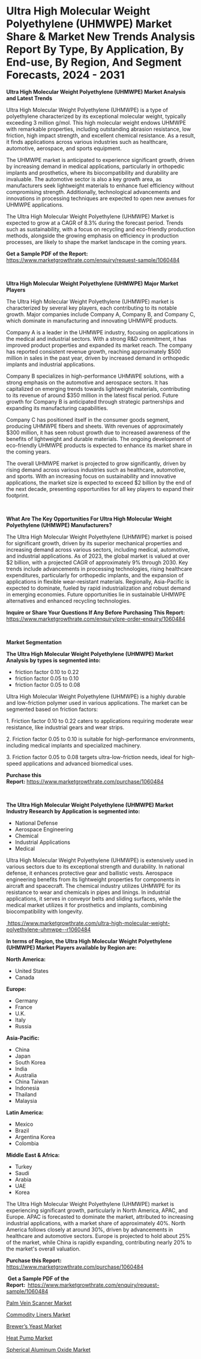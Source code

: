 <p><h1>Ultra High Molecular Weight Polyethylene (UHMWPE) Market Share & Market New Trends Analysis Report By Type, By Application, By End-use, By Region, And Segment Forecasts, 2024 - 2031</h1></p><p><strong>Ultra High Molecular Weight Polyethylene (UHMWPE) Market Analysis and Latest Trends</strong></p>
<p><p>Ultra High Molecular Weight Polyethylene (UHMWPE) is a type of polyethylene characterized by its exceptional molecular weight, typically exceeding 3 million g/mol. This high molecular weight endows UHMWPE with remarkable properties, including outstanding abrasion resistance, low friction, high impact strength, and excellent chemical resistance. As a result, it finds applications across various industries such as healthcare, automotive, aerospace, and sports equipment.</p><p>The UHMWPE market is anticipated to experience significant growth, driven by increasing demand in medical applications, particularly in orthopedic implants and prosthetics, where its biocompatibility and durability are invaluable. The automotive sector is also a key growth area, as manufacturers seek lightweight materials to enhance fuel efficiency without compromising strength. Additionally, technological advancements and innovations in processing techniques are expected to open new avenues for UHMWPE applications.</p><p>The Ultra High Molecular Weight Polyethylene (UHMWPE) Market is expected to grow at a CAGR of 8.3% during the forecast period. Trends such as sustainability, with a focus on recycling and eco-friendly production methods, alongside the growing emphasis on efficiency in production processes, are likely to shape the market landscape in the coming years.</p></p>
<p><strong>Get a Sample PDF of the Report:&nbsp;</strong> <a href="https://www.marketgrowthrate.com/enquiry/request-sample/1060484">https://www.marketgrowthrate.com/enquiry/request-sample/1060484</a></p>
<p>&nbsp;</p>
<p><strong>Ultra High Molecular Weight Polyethylene (UHMWPE) Major Market Players</strong></p>
<p><p>The Ultra High Molecular Weight Polyethylene (UHMWPE) market is characterized by several key players, each contributing to its notable growth. Major companies include Company A, Company B, and Company C, which dominate in manufacturing and innovating UHMWPE products.</p><p>Company A is a leader in the UHMWPE industry, focusing on applications in the medical and industrial sectors. With a strong R&D commitment, it has improved product properties and expanded its market reach. The company has reported consistent revenue growth, reaching approximately $500 million in sales in the past year, driven by increased demand in orthopedic implants and industrial applications.</p><p>Company B specializes in high-performance UHMWPE solutions, with a strong emphasis on the automotive and aerospace sectors. It has capitalized on emerging trends towards lightweight materials, contributing to its revenue of around $350 million in the latest fiscal period. Future growth for Company B is anticipated through strategic partnerships and expanding its manufacturing capabilities.</p><p>Company C has positioned itself in the consumer goods segment, producing UHMWPE fibers and sheets. With revenues of approximately $300 million, it has seen robust growth due to increased awareness of the benefits of lightweight and durable materials. The ongoing development of eco-friendly UHMWPE products is expected to enhance its market share in the coming years.</p><p>The overall UHMWPE market is projected to grow significantly, driven by rising demand across various industries such as healthcare, automotive, and sports. With an increasing focus on sustainability and innovative applications, the market size is expected to exceed $2 billion by the end of the next decade, presenting opportunities for all key players to expand their footprint.</p></p>
<p>&nbsp;</p>
<p><strong>What Are The Key Opportunities For Ultra High Molecular Weight Polyethylene (UHMWPE) Manufacturers?</strong></p>
<p><p>The Ultra High Molecular Weight Polyethylene (UHMWPE) market is poised for significant growth, driven by its superior mechanical properties and increasing demand across various sectors, including medical, automotive, and industrial applications. As of 2023, the global market is valued at over $2 billion, with a projected CAGR of approximately 9% through 2030. Key trends include advancements in processing technologies, rising healthcare expenditures, particularly for orthopedic implants, and the expansion of applications in flexible wear-resistant materials. Regionally, Asia-Pacific is expected to dominate, fueled by rapid industrialization and robust demand in emerging economies. Future opportunities lie in sustainable UHMWPE alternatives and enhanced recycling technologies.</p></p>
<p><strong>Inquire or Share Your Questions If Any Before Purchasing This Report:</strong> <a href="https://www.marketgrowthrate.com/enquiry/pre-order-enquiry/1060484">https://www.marketgrowthrate.com/enquiry/pre-order-enquiry/1060484</a></p>
<p>&nbsp;</p>
<p><strong>Market Segmentation</strong></p>
<p><strong>The Ultra High Molecular Weight Polyethylene (UHMWPE) Market Analysis by types is segmented into:</strong></p>
<p><ul><li>friction factor 0.10 to 0.22</li><li>friction factor 0.05 to 0.10</li><li>friction factor 0.05 to 0.08</li></ul></p>
<p><p>Ultra High Molecular Weight Polyethylene (UHMWPE) is a highly durable and low-friction polymer used in various applications. The market can be segmented based on friction factors: </p><p>1. Friction factor 0.10 to 0.22 caters to applications requiring moderate wear resistance, like industrial gears and wear strips. </p><p>2. Friction factor 0.05 to 0.10 is suitable for high-performance environments, including medical implants and specialized machinery. </p><p>3. Friction factor 0.05 to 0.08 targets ultra-low-friction needs, ideal for high-speed applications and advanced biomedical uses.</p></p>
<p><strong>Purchase this Report:&nbsp;</strong><a href="https://www.marketgrowthrate.com/purchase/1060484">https://www.marketgrowthrate.com/purchase/1060484</a></p>
<p>&nbsp;</p>
<p><strong>The Ultra High Molecular Weight Polyethylene (UHMWPE) Market Industry Research by Application is segmented into:</strong></p>
<p><ul><li>National Defense</li><li>Aerospace Engineering</li><li>Chemical</li><li>Industrial Applications</li><li>Medical</li></ul></p>
<p><p>Ultra High Molecular Weight Polyethylene (UHMWPE) is extensively used in various sectors due to its exceptional strength and durability. In national defense, it enhances protective gear and ballistic vests. Aerospace engineering benefits from its lightweight properties for components in aircraft and spacecraft. The chemical industry utilizes UHMWPE for its resistance to wear and chemicals in pipes and linings. In industrial applications, it serves in conveyor belts and sliding surfaces, while the medical market utilizes it for prosthetics and implants, combining biocompatibility with longevity.</p></p>
<p><a href="https://www.marketgrowthrate.com/ultra-high-molecular-weight-polyethylene-uhmwpe--r1060484">&nbsp;https://www.marketgrowthrate.com/ultra-high-molecular-weight-polyethylene-uhmwpe--r1060484</a></p>
<p><strong>In terms of Region, the Ultra High Molecular Weight Polyethylene (UHMWPE) Market Players available by Region are:</strong></p>
<p>
    <p> <strong> North America: </strong>
        <ul>
            <li>United States</li>
            <li>Canada</li>
        </ul>
        </p> 
    <p> <strong> Europe: </strong>
        <ul>
            <li>Germany</li>
            <li>France</li>
            <li>U.K.</li>
            <li>Italy</li>
            <li>Russia</li>
        </ul>
        </p> 
    <p> <strong> Asia-Pacific: </strong>
        <ul>
            <li>China</li>
            <li>Japan</li>
            <li>South Korea</li>
            <li>India</li>
            <li>Australia</li>
            <li>China Taiwan</li>
            <li>Indonesia</li>
            <li>Thailand</li>
            <li>Malaysia</li>
        </ul>
        </p> 
    <p> <strong> Latin America: </strong>
        <ul>
            <li>Mexico</li>
            <li>Brazil</li>
            <li>Argentina Korea</li>
            <li>Colombia</li>
        </ul>
        </p> 
    <p> <strong> Middle East & Africa: </strong>
        <ul>
            <li>Turkey</li>
            <li>Saudi</li>
            <li>Arabia</li>
            <li>UAE</li>
            <li>Korea</li>
        </ul>
    </p>
    </p>
<p><p>The Ultra High Molecular Weight Polyethylene (UHMWPE) market is experiencing significant growth, particularly in North America, APAC, and Europe. APAC is forecasted to dominate the market, attributed to increasing industrial applications, with a market share of approximately 40%. North America follows closely at around 30%, driven by advancements in healthcare and automotive sectors. Europe is projected to hold about 25% of the market, while China is rapidly expanding, contributing nearly 20% to the market's overall valuation.</p></p>
<p><strong>Purchase this Report: </strong><a href="https://www.marketgrowthrate.com/purchase/1060484">https://www.marketgrowthrate.com/purchase/1060484</a></p>
<p>&nbsp;<strong>Get a Sample PDF of the Report:&nbsp;&nbsp;</strong><a href="https://www.marketgrowthrate.com/enquiry/request-sample/1060484">https://www.marketgrowthrate.com/enquiry/request-sample/1060484</a></p>
<p><strong></strong></p>
<p><p><a href="https://issuu.com/reportprime-2/docs/palm-vein-scanner-market-size-2030._c82fca15e77449">Palm Vein Scanner Market</a></p><p><a href="https://medium.com/@saboleigh892/global-commodity-liners-market-trends-and-innovations-a-forward-looking-analysis-2024-2031-3293168a6034">Commodity Liners Market</a></p><p><a href="https://medium.com/@kellieblock/brewers-yeast-market-trends-and-market-growth-outlook-2024-2031-86361193704a?postPublishedType=repub">Brewer’s Yeast Market</a></p><p><a href="https://github.com/irfadac/Market-Research-Report-List-5/blob/main/heat-pump-market.md">Heat Pump Market</a></p><p><a href="https://github.com/JakirUddin651/Market-Research-Report-List-1/blob/main/spherical-aluminum-oxide-market.md">Spherical Aluminum Oxide Market</a></p></p>